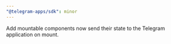 ```yaml
---
"@telegram-apps/sdk": minor
---
```


Add mountable components now send their state to the Telegram application on mount.
